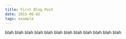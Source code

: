```yaml
---
title: First Blog Post
date: 2015-06-02
tags: example
---
```


blah blah blah blah blah blah blah blah blah blah blah blah
